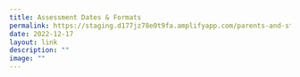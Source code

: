 ```yaml
---
title: Assessment Dates & Formats
permalink: https://staging.d177jz78e0t9fa.amplifyapp.com/parents-and-students/Information-for-Parents/Assessments/
date: 2022-12-17
layout: link
description: ""
image: ""
---
```



